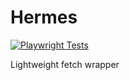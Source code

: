 # Hermes

[![Playwright Tests](https://github.com/bakerweb/hermes/actions/workflows/playwright.yml/badge.svg)](https://github.com/bakerweb/hermes/actions/workflows/playwright.yml)

Lightweight fetch wrapper
